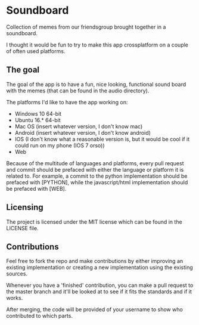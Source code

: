 # Soundboard
Collection of memes from our friendsgroup brought together in a soundboard.

I thought it would be fun to try to make this app crossplatform on a couple of often used platforms.

## The goal
The goal of the app is to have a fun, nice looking, functional sound board with the memes (that can be found in the audio directory).

The platforms I'd like to have the app working on:
* Windows 10 64-bit
* Ubuntu 16.* 64-bit
* Mac OS (insert whatever version, I don't know mac)
* Android (insert whatever version, I don't know android)
* IOS (I don't know what a reasonable version is, but it would be cool if it could run on my phone (IOS 7 orso))
* Web

Because of the multitude of languages and platforms, every pull request and commit should be prefaced with either the language or platform it is related to. For example, a commit to the python implementation should be prefaced with [PYTHON], while the javascript/html implementation should be prefaced with [WEB].

## Licensing
The project is licensed under the MIT license which can be found in the LICENSE file.

## Contributions
Feel free to fork the repo and make contributions by either improving an existing implementation or creating a new implementation using the existing sources.

Whenever you have a 'finished' contribution, you can make a pull request to the master branch and it'll be looked at to see if it fits the standards and if it works.

After merging, the code will be provided of your username to show who contributed to which parts.
